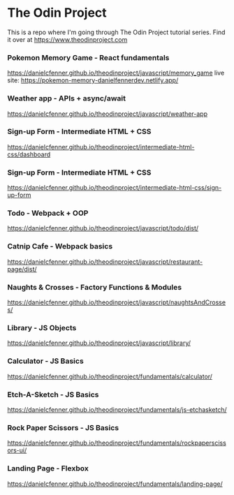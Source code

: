 # The Odin Project

This is a repo where I'm going through The Odin Project tutorial series. Find it over at https://www.theodinproject.com

### Pokemon Memory Game - React fundamentals
https://danielcfenner.github.io/theodinproject/javascript/memory_game
live site: https://pokemon-memory-danielfennerdev.netlify.app/

### Weather app - APIs + async/await
https://danielcfenner.github.io/theodinproject/javascript/weather-app

### Sign-up Form - Intermediate HTML + CSS
https://danielcfenner.github.io/theodinproject/intermediate-html-css/dashboard

### Sign-up Form - Intermediate HTML + CSS
https://danielcfenner.github.io/theodinproject/intermediate-html-css/sign-up-form

### Todo - Webpack + OOP 
https://danielcfenner.github.io/theodinproject/javascript/todo/dist/

### Catnip Cafe - Webpack basics
https://danielcfenner.github.io/theodinproject/javascript/restaurant-page/dist/

### Naughts & Crosses - Factory Functions & Modules
https://danielcfenner.github.io/theodinproject/javascript/naughtsAndCrosses/

### Library - JS Objects
https://danielcfenner.github.io/theodinproject/javascript/library/

### Calculator - JS Basics
https://danielcfenner.github.io/theodinproject/fundamentals/calculator/

### Etch-A-Sketch - JS Basics
https://danielcfenner.github.io/theodinproject/fundamentals/js-etchasketch/

### Rock Paper Scissors - JS Basics
https://danielcfenner.github.io/theodinproject/fundamentals/rockpaperscissors-ui/

### Landing Page - Flexbox
https://danielcfenner.github.io/theodinproject/fundamentals/landing-page/
